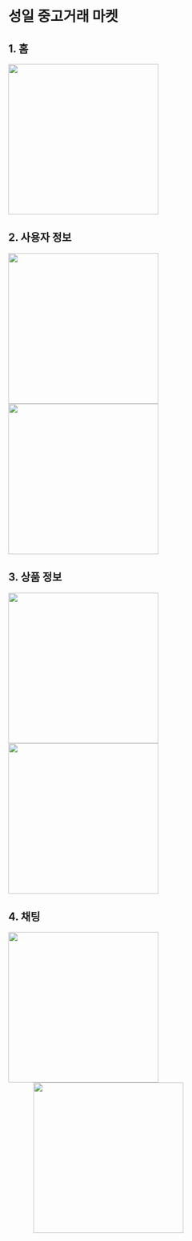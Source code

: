 # 성일 중고거래 마켓 

## 1. 홈

<img src="./images/1-home.png" width="300" height="auto" />

## 2. 사용자 정보 

<img src="./images/2-login.png" width="300" height="auto" style="display: inline-block" /><img src="./images/2-user-info.png" width="300" height="auto" style="display: inline-block; " />

## 3. 상품 정보 

<img src="./images/3-modify.png" width="300" height="auto" style="display: inline-block" /><img src="./images/3-product.png" width="300" height="auto" style="display: inline-block " />

## 4. 채팅

<img src="./images/4-chat-1.png" width="300" height="auto" style="display: inline-block" /><img src="./images/4-chat-2.png" width="300" height="auto" style="display: inline-block; margin-left:50px;  " />
